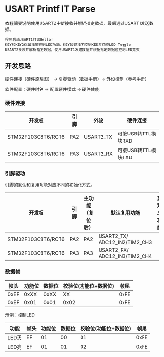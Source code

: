 # USART Printf IT Parse

教程简要说明使用USART2中断接收并解析指定数据，最后通过USART1发送数据。

```
程序启动USART1打印Hello!
KEY和KEY2保留按键控制LED功能，KEY按键按下控制KED并打印LED Toggle
USART2接收并解析指定数据，使用USART1发送数据并根据指定数据位控制LED亮灭
```

## 开发思路

硬件连接（硬件原理图） → 引脚驱动（数据手册）→ 外设控制（参考手册）

软件配置：硬件时钟 → 配置硬件模式 → 硬件使能

### 硬件连接

| 开发板             | 引脚 | 外设      | 硬件连接            |
| ------------------ | ---- | --------- | ------------------- |
| STM32F103C8T6/RCT6 | PA2  | USART2_TX | 可接USB转TTL模块RXD |
| STM32F103C8T6/RCT6 | PA3  | USART2_RX | 可接USB转TTL模块TXD |

### 引脚驱动

引脚的默认和复用功能对应不同的初始化方式。

| 开发板             | 引脚 | 主功能（复位后） | 默认复用功能                  | 重定义功能 |
| ------------------ | ---- | ---------------- | ----------------------------- | ---------- |
| STM32F103C8T6/RCT6 | PA2  | PA2              | USART2_TX/ ADC12_IN2/TIM2_CH3 |            |
| STM32F103C8T6/RCT6 | PA3  | PA3              | USART2_RX/ ADC12_IN3/TIM2_CH4 |            |

### 数据帧

| 帧头 | 功能位 | 数据位 | 校验位(功能位+数据位) | 帧尾 |
| ---- | ------ | ------ | --------------------- | ---- |
| 0xEF | 0xXX   | 0xXX   | XX                    | 0xFE |
| 0xEF | 0x01   | 0x01   | 0x02                  | 0xFE |

示例：控制LED

| 功能  | 帧头 | 功能位 | 数据位 | 校验位(功能位+数据位) | 帧尾 |
| ----- | ---- | ------ | ------ | --------------------- | ---- |
| LED灭 | EF   | 01     | 00     | 01                    | 0xFE |
| LED亮 | EF   | 01     | 01     | 02                    | 0xFE |

   	  	 		
